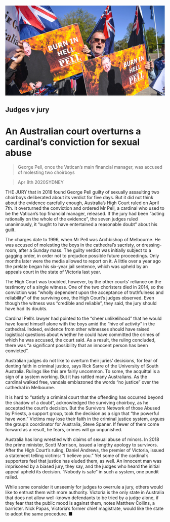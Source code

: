 ![](./images/20200411_ASP007_0.jpg)

## Judges v jury

# An Australian court overturns a cardinal’s conviction for sexual abuse

> George Pell, once the Vatican’s main financial manager, was accused of molesting two choirboys

> Apr 8th 2020SYDNEY

THE JURY that in 2018 found George Pell guilty of sexually assaulting two choirboys deliberated about its verdict for five days. But it did not think about the evidence carefully enough, Australia’s High Court ruled on April 7th. It overturned the conviction and ordered Mr Pell, a cardinal who used to be the Vatican’s top financial manager, released. If the jury had been “acting rationally on the whole of the evidence”, the seven judges ruled unanimously, it “ought to have entertained a reasonable doubt” about his guilt.

The charges date to 1996, when Mr Pell was Archbishop of Melbourne. He was accused of molesting the boys in the cathedral’s sacristy, or dressing-room, after a Sunday mass. The guilty verdict was initially subject to a gagging order, in order not to prejudice possible future proceedings. Only months later were the media allowed to report on it. A little over a year ago the prelate began his six-year jail sentence, which was upheld by an appeals court in the state of Victoria last year.

The High Court was troubled, however, by the other courts’ reliance on the testimony of a single witness. One of the two choristers died in 2014, so the conviction was “wholly dependent upon the acceptance of truthfulness and reliability” of the surviving one, the High Court’s judges observed. Even though the witness was “credible and reliable”, they said, the jury should have had its doubts.

Cardinal Pell’s lawyer had pointed to the “sheer unlikelihood” that he would have found himself alone with the boys amid the “hive of activity” in the cathedral. Indeed, evidence from other witnesses should have raised logistical questions about whether he could have committed the crimes of which he was accused, the court said. As a result, the ruling concluded, there was “a significant possibility that an innocent person has been convicted”.

Australian judges do not like to overturn their juries’ decisions, for fear of denting faith in criminal justice, says Rick Sarre of the University of South Australia. Rulings like this are fairly uncommon. To some, the acquittal is a sign of a system working. But it has rattled many Australians. As the cardinal walked free, vandals emblazoned the words “no justice” over the cathedral in Melbourne.

It is hard to “satisfy a criminal court that the offending has occurred beyond the shadow of a doubt”, acknowledged the surviving choirboy, as he accepted the court’s decision. But the Survivors Network of those Abused by Priests, a support group, took the decision as a sign that “the powerful have won.” Victims may lose their faith in the criminal justice system, argues the group’s coordinator for Australia, Steve Spaner. If fewer of them come forward as a result, he fears, crimes will go unpunished.

Australia has long wrestled with claims of sexual abuse of minors. In 2018 the prime minister, Scott Morrison, issued a lengthy apology to survivors. After the High Court’s ruling, Daniel Andrews, the premier of Victoria, issued a statement telling victims: “I believe you.” Yet some of the cardinal’s supporters feel that justice has eluded them, as well. An innocent man was imprisoned by a biased jury, they say, and the judges who heard the initial appeal upheld its decision. “Nobody is safe” in such a system, one pundit railed.

While some consider it unseemly for judges to overrule a jury, others would like to entrust them with more authority. Victoria is the only state in Australia that does not allow well-known defendants to be tried by a judge alone, if they fear that the public mood is against them, notes Matthew Collins, a barrister. Nick Papas, Victoria’s former chief magistrate, would like the state to adopt the same procedure. ■